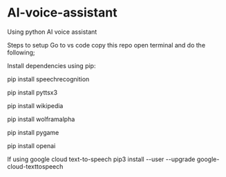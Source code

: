 # AI-voice-assistant
Using python AI voice assistant

Steps to setup
Go to vs code copy this repo 
open terminal and do the following;


Install dependencies using pip:

pip install speechrecognition

pip install pyttsx3

pip install wikipedia

pip install wolframalpha

pip install pygame

pip install openai

If using google cloud text-to-speech
pip3 install --user --upgrade google-cloud-texttospeech

